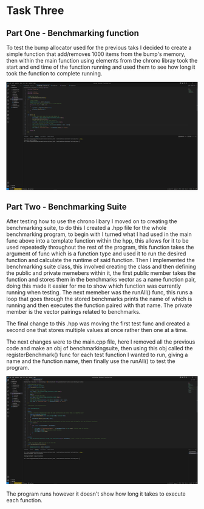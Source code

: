 # Task Three

## Part One - Benchmarking function

To test the bump allocator used for the previous taks I decided to create a simple function that add/removes 1000 items from the bump's memory, then within the main function using elements from the chrono libray took
the start and end time of the function running and used them to see how long it took the function to complete running.

![Test Func](test_bench.png)

## Part Two - Benchmarking Suite

After testing how to use the chrono libary I moved on to creating the benchmarking suite, to do this I created a .hpp file for the whole benchmarking program, to begin with I turned what I had used in the main func above into
a template function within the hpp, this allows for it to be used repeatedly throughout the rest of the program, this function takes the argument of func which is a function type and used it to run the desired function and 
calculate the runtime of said function.
Then I implemented the benchmarking suite class, this involved creating the class and then defining the public and private memebers within it,
the first public member takes the function and stores them in the benchmarks vector as a name function pair, doing this made it easier for me to
show which function was currently running when testing. The next memeber was the runAll() func, this runs a loop that goes through
the stored benchmarks prints the name of which is running and then executes the function paired with that name. The private member is the 
vector pairings related to benchmarks.

The final change to this .hpp was moving the first test func and created a second one that stores multiple values at once rather then one at a time.

The next changes were to the main.cpp file, here I removed all the previous code and make an obj of benchmarkingsuite, then using this obj called
the registerBenchmark() func for each test function I wanted to run, giving a name and the function name, then finally use the runAll()
to test the program.

![Benchmarking Suite Test](suite.png)

The program runs however it doesn't show how long it takes to execute each function.